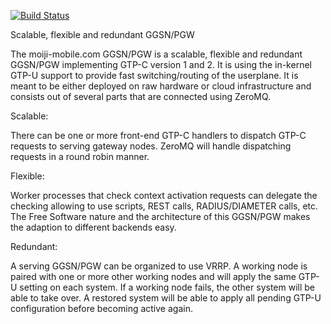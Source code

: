 [![Build Status](https://travis-ci.org/moiji-mobile/ggsn-pgw.svg?branch=master)](https://travis-ci.org/moiji-mobile/ggsn-pgw)

Scalable, flexible and redundant GGSN/PGW

The moiji-mobile.com GGSN/PGW is a scalable, flexible and redundant GGSN/PGW
implementing GTP-C version 1 and 2. It is using the in-kernel GTP-U support
to provide fast switching/routing of the userplane. It is meant to be either
deployed on raw hardware or cloud infrastructure and consists out of several
parts that are connected using ZeroMQ.


Scalable:

There can be one or more front-end GTP-C handlers to dispatch GTP-C requests
to serving gateway nodes. ZeroMQ will handle dispatching requests in a round
robin manner.


Flexible:

Worker processes that check context activation requests can delegate the
checking allowing to use scripts, REST calls, RADIUS/DIAMETER calls, etc.
The Free Software nature and the architecture of this GGSN/PGW makes the
adaption to different backends easy.


Redundant:

A serving GGSN/PGW can be organized to use VRRP. A working node is paired with
one or more other working nodes and will apply the same GTP-U setting on
each system. If a working node fails, the other system will be able to take
over. A restored system will be able to apply all pending GTP-U configuration
before becoming active again.
